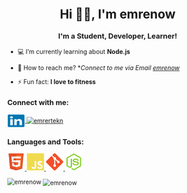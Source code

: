 <h1 align="center">Hi 👋🏻, I'm emrenow</h1>
<h3 align="center">I'm a Student, Developer, Learner!</h3>


- 💻 I’m currently learning about **Node.js**

- 📧 How to reach me? **Connect to me via Email [emrenow](mailto:emrenow@norsbot.xyz)*

- ⚡ Fun fact: **I love to fitness**

<p align="left">
<h3 align="left">Connect with me:</h3>
<a href="www.linkedin.com/in/emre-ertekin" target="blank"><img align="center" src="https://raw.githubusercontent.com/devicons/devicon/master/icons/linkedin/linkedin-original.svg" alt="emre-ertekin" height="30" width="40" /> </a>
<a href="https://instagram.com/emrertekn" target="blank"><img align="center" src="https://image.flaticon.com/icons/png/128/1384/1384063.png" alt="emrertekn" height="30" width="40" /> </a>
</p>

<h3 align="left">Languages and Tools:</h3>
<p align="left">  
    <a href="https://www.w3.org/html/" target="_blank"> 
        <code><img src="https://raw.githubusercontent.com/devicons/devicon/master/icons/html5/html5-original.svg" alt="html5" width="40" height="40"/></code> 
    </a> 
    <a href="https://developer.mozilla.org/en-US/docs/Web/JavaScript" target="_blank"> 
        <code><img src="https://raw.githubusercontent.com/devicons/devicon/master/icons/javascript/javascript-plain.svg" alt="javascript" width="40" height="40"/></code>  
    </a>
    <a href="https://git-scm.com/" target="_blank"> 
        <code><img src="https://raw.githubusercontent.com/devicons/devicon/master/icons/git/git-original.svg" alt="git" width="40" height="40"/></code>  
    </a> 
    <a href="https://www.nodejs.dev/" target="_blank"> 
        <code><img src="https://github.com/devicons/devicon/raw/master/icons/nodejs/nodejs-original.svg" alt="linux" width="40" height="40"/></code>  
    </a> 
</p>

<p><img align="left" src="https://github-readme-stats.vercel.app/api/top-langs/?username=emrenow&layout=compact&theme=midnight-purple" alt="emrenow" /></p>
<p>&nbsp;<img align="center" src="https://github-readme-stats.vercel.app/api?username=emrenow&show_icons=true&theme=midnight-purple" alt="emrenow" /></p>
